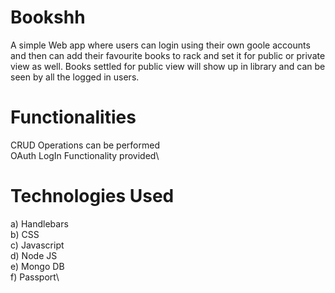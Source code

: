 # Bookshh
A simple Web app where users can login using their own goole accounts and then can add their favourite books to rack and set it for public or private view as well.
Books settled for public view will show up in library and can be seen by all the logged in users.

# Functionalities
 CRUD Operations can be performed\
 OAuth LogIn Functionality provided\
 
# Technologies Used 
a) Handlebars \
b) CSS\
c) Javascript\
d) Node JS\
e) Mongo DB\
f) Passport\
